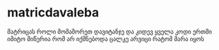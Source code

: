 # matricdavaleba
მატრიცას როლი მომაშორეთ დავიტანჯე და კიდევ ყველა კოდი ერთში იმიტო მიწერია რომ არ იქმნებოდა ცალკე არვიცი რატომ მარა იყოს 
